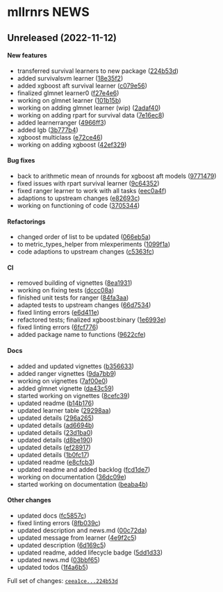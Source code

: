 # mllrnrs NEWS

## Unreleased (2022-11-12)

#### New features

-   transferred survival learners to new package
    ([224b53d](https://github.com/kapsner/mllrnrs/tree/224b53de29300d070ed9b91aac87915732f3a350))
-   added survivalsvm learner
    ([18e35f2](https://github.com/kapsner/mllrnrs/tree/18e35f2d70d90791e0a1b775841fd0c5bafc35eb))
-   added xgboost aft survival learner
    ([c079e56](https://github.com/kapsner/mllrnrs/tree/c079e56eecc4461cdb5334bca60830024c84883b))
-   finalized glmnet learner0
    ([f27e4e6](https://github.com/kapsner/mllrnrs/tree/f27e4e6b5cbdba7616acae247628a5560ccede9c))
-   working on glmnet learner
    ([101b15b](https://github.com/kapsner/mllrnrs/tree/101b15bac5795ee285a36e7c9b312c0443062499))
-   working on adding glmnet learner (wip)
    ([2adaf40](https://github.com/kapsner/mllrnrs/tree/2adaf405a30679fb49233f5f4a42279e0d688541))
-   working on adding rpart for survival data
    ([7e16ec8](https://github.com/kapsner/mllrnrs/tree/7e16ec8219b6b9aee42b0b12c8d5e08e752ea627))
-   added learnerranger
    ([4966ff3](https://github.com/kapsner/mllrnrs/tree/4966ff3d2320de6868e6ce99fa5e3cb12f41be36))
-   added lgb
    ([3b777b4](https://github.com/kapsner/mllrnrs/tree/3b777b4d2f7ecaf7d90c80bbc7a3a9a7f2c3bfe6))
-   xgboost multiclass
    ([e72ce46](https://github.com/kapsner/mllrnrs/tree/e72ce46d870d73bf5aa43d12c7270074f8697700))
-   working on adding xgboost
    ([42ef329](https://github.com/kapsner/mllrnrs/tree/42ef329443ef56b95ea5d5e632e1d733f91b1dab))

#### Bug fixes

-   back to arithmetic mean of nrounds for xgboost aft models
    ([9771479](https://github.com/kapsner/mllrnrs/tree/9771479c6ba609f5b950d39cdc2154ede57c6a0c))
-   fixed issues with rpart survival learner
    ([9c64352](https://github.com/kapsner/mllrnrs/tree/9c643525dea8863a40be5792fb9e8dac79b0b616))
-   fixed ranger learner to work with all tasks
    ([eec0a4f](https://github.com/kapsner/mllrnrs/tree/eec0a4f5dab8d00a24c10046ff8c7a02e5e3cdc7))
-   adaptions to upstream changes
    ([e82693c](https://github.com/kapsner/mllrnrs/tree/e82693c3725313f13f57359d9656e595b3b22564))
-   working on functioning of code
    ([3705344](https://github.com/kapsner/mllrnrs/tree/3705344129e61879259fb4e025d8af3db03025e1))

#### Refactorings

-   changed order of list to be updated
    ([066eb5a](https://github.com/kapsner/mllrnrs/tree/066eb5a05408e92025c570b58def13c29ed25bab))
-   to metric\_types\_helper from mlexperiments
    ([1099f1a](https://github.com/kapsner/mllrnrs/tree/1099f1aac600c2cac41a789ca5bdfcc91f2f802b))
-   code adaptions to upstream changes
    ([c5363fc](https://github.com/kapsner/mllrnrs/tree/c5363fc2be191343ef5ebfd3363a535e0ea5e458))

#### CI

-   removed building of vignettes
    ([8ea1931](https://github.com/kapsner/mllrnrs/tree/8ea193198e556056952db2dbf22fa94e4e16c695))
-   working on fixing tests
    ([dccc08a](https://github.com/kapsner/mllrnrs/tree/dccc08ab68d15d2e4a49c23c29936f746ba13cab))
-   finished unit tests for ranger
    ([84fa3aa](https://github.com/kapsner/mllrnrs/tree/84fa3aae461ee1479e0d173ad69c75454e1193dc))
-   adapted tests to upstream changes
    ([66d7534](https://github.com/kapsner/mllrnrs/tree/66d75346960ed9df07dbf88743bf9f6e9952a777))
-   fixed linting errors
    ([e6d411e](https://github.com/kapsner/mllrnrs/tree/e6d411edcc1f280759f29b157fe476162a74c94a))
-   refactored tests; finalized xgboost:binary
    ([1e6993e](https://github.com/kapsner/mllrnrs/tree/1e6993ef7e7cb9569a9a5dbef60be66d83cbdfa0))
-   fixed linting errors
    ([6fcf776](https://github.com/kapsner/mllrnrs/tree/6fcf776dde9ba7c6b2b6cce47aa864c9d1c9fd00))
-   added package name to functions
    ([9622cfe](https://github.com/kapsner/mllrnrs/tree/9622cfeac556a3e8341078e138974a42b81b8c90))

#### Docs

-   added and updated vignettes
    ([b356633](https://github.com/kapsner/mllrnrs/tree/b3566339875dc200b850688564e102163260feba))
-   added ranger vignettes
    ([9da7bb9](https://github.com/kapsner/mllrnrs/tree/9da7bb90f7467f77f187406a1fbc11f8c1b88042))
-   working on vignettes
    ([7af00e0](https://github.com/kapsner/mllrnrs/tree/7af00e0af8e6f282e7cf6dd709defa7d5a9448dc))
-   added glmnet vignette
    ([da43c59](https://github.com/kapsner/mllrnrs/tree/da43c5902d71f6f4e864f26c626c3900aed8eada))
-   started working on vignettes
    ([8cefc39](https://github.com/kapsner/mllrnrs/tree/8cefc399987adee3302783a4561755bd0499d208))
-   updated readme
    ([b14b176](https://github.com/kapsner/mllrnrs/tree/b14b17683dc8a54eb843b54aa1f562ffc7354285))
-   updated learner table
    ([29298aa](https://github.com/kapsner/mllrnrs/tree/29298aac830529dbabcb1d6f0351c9c2fa14d90d))
-   updated details
    ([296a265](https://github.com/kapsner/mllrnrs/tree/296a2650121722f2e269b4496961b9d762136cbd))
-   updated details
    ([ad6694b](https://github.com/kapsner/mllrnrs/tree/ad6694b39ae7168d4e4cb80c972596216f747473))
-   updated details
    ([23d1ba0](https://github.com/kapsner/mllrnrs/tree/23d1ba0872d5c6541756696a27db3a5b376a89ab))
-   updated details
    ([d8be190](https://github.com/kapsner/mllrnrs/tree/d8be19038f50d4dd98d2ced08e92a2edffd4e72f))
-   updated details
    ([ef28917](https://github.com/kapsner/mllrnrs/tree/ef289171cd3072b882ce874a2e974d2f3c87226c))
-   updated details
    ([1b0fc17](https://github.com/kapsner/mllrnrs/tree/1b0fc17bba5379df75608db7f92d9e1b95281396))
-   updated readme
    ([e8cfcb3](https://github.com/kapsner/mllrnrs/tree/e8cfcb36aeb2ff29d622179a64b2a1f65db32e78))
-   updated readme and added backlog
    ([fcd1de7](https://github.com/kapsner/mllrnrs/tree/fcd1de7f7e800367ea6f99e93342c8c432907139))
-   working on documentation
    ([36dc09e](https://github.com/kapsner/mllrnrs/tree/36dc09ed9a3964172320151ad9351df764de9c6d))
-   started working on documentation
    ([beaba4b](https://github.com/kapsner/mllrnrs/tree/beaba4bf2bf78dd39c1f0b4114ee98e8fc1a718e))

#### Other changes

-   updated docs
    ([fc5857c](https://github.com/kapsner/mllrnrs/tree/fc5857c4e0ce69a9b660e6f881b224af92367267))
-   fixed linting errors
    ([8fb039c](https://github.com/kapsner/mllrnrs/tree/8fb039cef6463848fc3d81aad6205b5fc3c415af))
-   updated description and news.md
    ([00c72da](https://github.com/kapsner/mllrnrs/tree/00c72da72cc1cba4b2d67c8f6d7de234f7baa181))
-   updated message from learner
    ([4e9f2c5](https://github.com/kapsner/mllrnrs/tree/4e9f2c5c9b005ad09a83010581b2f90b1b62875c))
-   updated description
    ([6d169c5](https://github.com/kapsner/mllrnrs/tree/6d169c5da56da61146ac9181313a3db813ccfb4b))
-   updated readme, added lifecycle badge
    ([5dd1d33](https://github.com/kapsner/mllrnrs/tree/5dd1d330f44fc4a25e4c6de63bd288d57576b846))
-   updated news.md
    ([03bbf65](https://github.com/kapsner/mllrnrs/tree/03bbf65aff08304f9bcaa6f22ea554a5bed39358))
-   updated todos
    ([1f4a6b5](https://github.com/kapsner/mllrnrs/tree/1f4a6b52c1f9a64eb7143e99843618329182ca08))

Full set of changes:
[`ceea1ce...224b53d`](https://github.com/kapsner/mllrnrs/compare/ceea1ce...224b53d)
